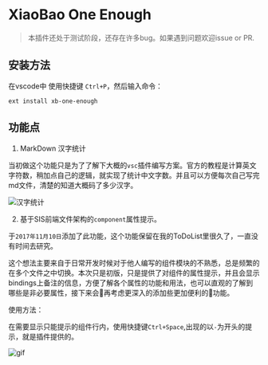 # XiaoBao One Enough

> 本插件还处于测试阶段，还存在许多bug。如果遇到问题欢迎issue or PR.

## 安装方法
在vscode中 使用快捷键 `Ctrl+P`，然后输入命令：

`ext install xb-one-enough`

## 功能点

1. MarkDown 汉字统计

当初做这个功能只是为了了解下大概的`vsc`插件编写方案。官方的教程是计算英文字符数，稍加点自己的逻辑，就实现了统计中文字数。并且可以方便每次自己写完md文件，清楚的知道大概码了多少汉字。

![汉字统计](http://qacdn.1course.cn/1courseplus/sis/upload/file/21/personalavatar/20171110183838.png)

2. 基于SIS前端文件架构的`component`属性提示。

于`2017年11月10日`添加了此功能，这个功能保留在我的ToDoList里很久了，一直没有时间去研究。

这个想法主要来自于日常开发时候对于他人编写的组件模块的不熟悉，总是频繁的在多个文件之中切换。本次只是初版，只是提供了对组件的属性提示，并且会显示bindings上备注的信息，方便了解各个属性的功能和用法，也可以直观的了解到哪些是非必要属性，接下来会再考虑更深入的添加些更加便利的功能。

使用方法：

在需要显示只能提示的组件行内，使用快捷键`Ctrl+Space`,出现的以`-`为开头的提示，就是插件提供的。

![gif]('./QQ20171110-191633.gif')



